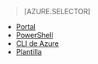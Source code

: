 > [AZURE.SELECTOR]
- [Portal](load-balancer-get-started-internet-portal.md)
- [PowerShell](load-balancer-get-started-internet-arm-ps.md)
- [CLI de Azure](load-balancer-get-started-internet-arm-cli.md)
- [Plantilla](load-balancer-get-started-internet-arm-template.md)

<!---HONumber=AcomDC_0921_2016-->